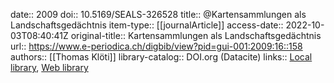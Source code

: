 date:: 2009
doi:: 10.5169/SEALS-326528
title:: @Kartensammlungen als Landschaftsgedächtnis
item-type:: [[journalArticle]]
access-date:: 2022-10-03T08:40:41Z
original-title:: Kartensammlungen als Landschaftsgedächtnis
url:: https://www.e-periodica.ch/digbib/view?pid=gui-001:2009:16::158
authors:: [[Thomas Klöti]]
library-catalog:: DOI.org (Datacite)
links:: [Local library](zotero://select/groups/2386895/items/SSA2M4VI), [Web library](https://www.zotero.org/groups/2386895/items/SSA2M4VI)
